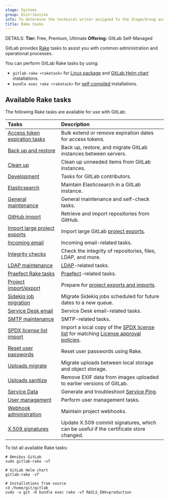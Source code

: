 ```yaml
---
stage: Systems
group: Distribution
info: To determine the technical writer assigned to the Stage/Group associated with this page, see https://handbook.gitlab.com/handbook/product/ux/technical-writing/#assignments
title: Rake tasks
---
```


DETAILS:
**Tier:** Free, Premium, Ultimate
**Offering:** GitLab Self-Managed

GitLab provides [Rake](https://ruby.github.io/rake/) tasks to assist you with common administration and operational
processes.

You can perform GitLab Rake tasks by using:

- `gitlab-rake <raketask>` for [Linux package](https://docs.gitlab.com/omnibus/index.html) and [GitLab Helm chart](https://docs.gitlab.com/charts/troubleshooting/kubernetes_cheat_sheet.html#gitlab-specific-kubernetes-information) installations.
- `bundle exec rake <raketask>` for [self-compiled](../install/installation.md) installations.

## Available Rake tasks

The following Rake tasks are available for use with GitLab:

| Tasks                                                                                                      | Description |
|:-----------------------------------------------------------------------------------------------------------|:------------|
| [Access token expiration tasks](../administration/raketasks/tokens/_index.md)                               | Bulk extend or remove expiration dates for access tokens. |
| [Back up and restore](../administration/backup_restore/_index.md)                                           | Back up, restore, and migrate GitLab instances between servers. |
| [Clean up](cleanup.md)                                                                                     | Clean up unneeded items from GitLab instances. |
| [Development](../development/rake_tasks.md)                                                                | Tasks for GitLab contributors. |
| [Elasticsearch](../integration/advanced_search/elasticsearch.md#gitlab-advanced-search-rake-tasks)         | Maintain Elasticsearch in a GitLab instance. |
| [General maintenance](../administration/raketasks/maintenance.md)                                          | General maintenance and self-check tasks. |
| [GitHub import](../administration/raketasks/github_import.md)                                              | Retrieve and import repositories from GitHub. |
| [Import large project exports](../administration/raketasks/project_import_export.md#import-large-projects) | Import large GitLab [project exports](../user/project/settings/import_export.md). |
| [Incoming email](../administration/raketasks/incoming_email.md)                                            | Incoming email-related tasks. |
| [Integrity checks](../administration/raketasks/check.md)                                                   | Check the integrity of repositories, files, LDAP, and more. |
| [LDAP maintenance](../administration/raketasks/ldap.md)                                                    | [LDAP](../administration/auth/ldap/_index.md)-related tasks. |
| [Praefect Rake tasks](../administration/raketasks/praefect.md)                                             | [Praefect](../administration/gitaly/praefect.md)-related tasks. |
| [Project import/export](../administration/raketasks/project_import_export.md)                              | Prepare for [project exports and imports](../user/project/settings/import_export.md). |
| [Sidekiq job migration](../administration/sidekiq/sidekiq_job_migration.md)                                | Migrate Sidekiq jobs scheduled for future dates to a new queue. |
| [Service Desk email](../administration/raketasks/service_desk_email.md)                                    | Service Desk email-related tasks. |
| [SMTP maintenance](../administration/raketasks/smtp.md)                                                    | SMTP-related tasks. |
| [SPDX license list import](spdx.md)                                                                        | Import a local copy of the [SPDX license list](https://spdx.org/licenses/) for matching [License approval policies](../user/compliance/license_approval_policies.md). |
| [Reset user passwords](../security/reset_user_password.md#use-a-rake-task)                                 | Reset user passwords using Rake. |
| [Uploads migrate](../administration/raketasks/uploads/migrate.md)                                          | Migrate uploads between local storage and object storage. |
| [Uploads sanitize](../administration/raketasks/uploads/sanitize.md)                                        | Remove EXIF data from images uploaded to earlier versions of GitLab. |
| [Service Data](../development/internal_analytics/service_ping/troubleshooting.md#generate-service-ping)    | Generate and troubleshoot [Service Ping](../development/internal_analytics/service_ping/_index.md). |
| [User management](user_management.md)                                                                      | Perform user management tasks. |
| [Webhook administration](web_hooks.md)                                                                     | Maintain project webhooks. |
| [X.509 signatures](x509_signatures.md)                                                                     | Update X.509 commit signatures, which can be useful if the certificate store changed. |

To list all available Rake tasks:

```shell
# Omnibus GitLab
sudo gitlab-rake -vT

# GitLab Helm chart
gitlab-rake -vT

# Installations from source
cd /home/git/gitlab
sudo -u git -H bundle exec rake -vT RAILS_ENV=production
```

